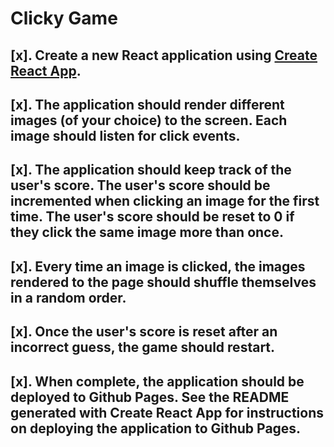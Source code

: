 # Clicky Game

## [x]. Create a new React application using [Create React App](https://github.com/facebookincubator/create-react-app).

## [x]. The application should render different images (of your choice) to the screen. Each image should listen for click events.

## [x]. The application should keep track of the user's score. The user's score should be incremented when clicking an image for the first time. The user's score should be reset to 0 if they click the same image more than once.

## [x]. Every time an image is clicked, the images rendered to the page should shuffle themselves in a random order.

## [x]. Once the user's score is reset after an incorrect guess, the game should restart.

## [x]. When complete, the application should be deployed to Github Pages. See the README generated with Create React App for instructions on deploying the application to Github Pages.

